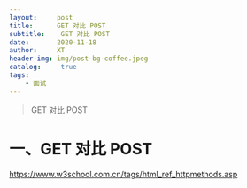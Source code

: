 ```yaml
---
layout:     post
title:      GET 对比 POST
subtitle:    GET 对比 POST
date:       2020-11-18
author:     XT
header-img: img/post-bg-coffee.jpeg
catalog: 	 true
tags:
    - 面试
---
```



> GET 对比 POST



# 一、GET 对比 POST

https://www.w3school.com.cn/tags/html_ref_httpmethods.asp